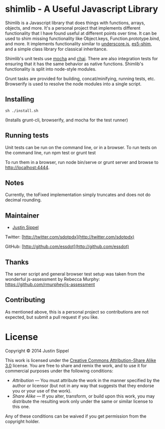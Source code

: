 # shimlib - A Useful Javascript Library

Shimlib is a Javascript library that does things with functions, arrays, objects, and more. It's a personal project that implements different functionality that I have found useful at different points over time. It can be used to shim missing functionality like Object.keys, Function.prototype.bind, and more.  It implements functionality similar to [underscore.js](http://underscorejs.org/), [es5-shim](https://github.com/es-shims/es5-shim), and a simple class library for classical inheritance.

Shimlib's unit tests use [mocha](http://visionmedia.github.io/mocha/) and [chai](http://chaijs.com/). There are also integration tests for ensuring that it has the same behavior as native functions. Shimlib's functionality is split into node-style modules.

Grunt tasks are provided for building, concat/minifying, running tests, etc. Browserify is used to resolve the node modules into a single script.

## Installing

    sh ./install.sh

(Installs grunt-cli, browserify, and mocha for the test runner)

## Running tests

Unit tests can be run on the command line, or in a browser. To run tests on the command line, run 
    npm test 
or 
    grunt test

To run them in a browser, run 
    node bin/serve 
or 
    grunt server 
and browse to [http://localhost:4444](http://localhost:4444).

## Notes

Currently, the toFixed implementation simply truncates and does not do decimal rounding.

## Maintainer

* [Justin Sippel](mailto:justin@sippel.com) 

Twitter: [http://twitter.com/sdotpdx](http://twitter.com/sdotpdx)

GitHub: [http://github.com/essdot](http://github.com/essdot)


## Thanks

The server script and general browser test setup was taken from the wonderful js-assessment by Rebecca Murphy: https://github.com/rmurphey/js-assessment


## Contributing

As mentioned above, this is a personal project so contributions are not expected, but submit a pull request if you like.


# License

Copyright &copy; 2014 Justin Sippel

This work is licensed under the [Creative Commons Attribution-Share Alike 3.0](http://creativecommons.org/licenses/by-sa/3.0/)
license. You are free to share and remix the work, and to use it for commercial
purposes under the following conditions:

- *Attribution* — You must attribute the work in the manner specified by the
  author or licensor (but not in any way that suggests that they endorse you or
  your use of the work).
- *Share Alike* — If you alter, transform, or build upon this work, you may
  distribute the resulting work only under the same or similar license to this
  one.

Any of these conditions can be waived if you get permission from the copyright
holder.